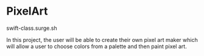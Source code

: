 # PixelArt

swift-class.surge.sh

In this project, the user will be able to create their own pixel art maker which
 will allow a user to choose colors from a palette and then paint pixel art.
